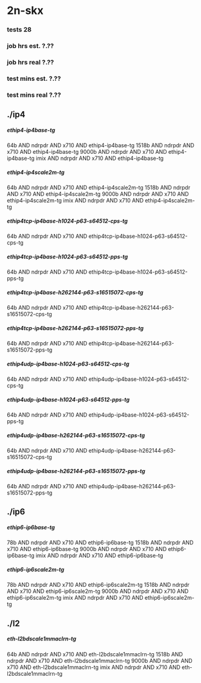 # 2n-skx
### tests 28
### job hrs est. ?.??
### job hrs real ?.??
### test mins est. ?.??
### test mins real ?.??
## ./ip4
##### ethip4-ip4base-tg
64b AND ndrpdr AND x710 AND ethip4-ip4base-tg
1518b AND ndrpdr AND x710 AND ethip4-ip4base-tg
9000b AND ndrpdr AND x710 AND ethip4-ip4base-tg
imix AND ndrpdr AND x710 AND ethip4-ip4base-tg
##### ethip4-ip4scale2m-tg
64b AND ndrpdr AND x710 AND ethip4-ip4scale2m-tg
1518b AND ndrpdr AND x710 AND ethip4-ip4scale2m-tg
9000b AND ndrpdr AND x710 AND ethip4-ip4scale2m-tg
imix AND ndrpdr AND x710 AND ethip4-ip4scale2m-tg
##### ethip4tcp-ip4base-h1024-p63-s64512-cps-tg
64b AND ndrpdr AND x710 AND ethip4tcp-ip4base-h1024-p63-s64512-cps-tg
##### ethip4tcp-ip4base-h1024-p63-s64512-pps-tg
64b AND ndrpdr AND x710 AND ethip4tcp-ip4base-h1024-p63-s64512-pps-tg
##### ethip4tcp-ip4base-h262144-p63-s16515072-cps-tg
64b AND ndrpdr AND x710 AND ethip4tcp-ip4base-h262144-p63-s16515072-cps-tg
##### ethip4tcp-ip4base-h262144-p63-s16515072-pps-tg
64b AND ndrpdr AND x710 AND ethip4tcp-ip4base-h262144-p63-s16515072-pps-tg
##### ethip4udp-ip4base-h1024-p63-s64512-cps-tg
64b AND ndrpdr AND x710 AND ethip4udp-ip4base-h1024-p63-s64512-cps-tg
##### ethip4udp-ip4base-h1024-p63-s64512-pps-tg
64b AND ndrpdr AND x710 AND ethip4udp-ip4base-h1024-p63-s64512-pps-tg
##### ethip4udp-ip4base-h262144-p63-s16515072-cps-tg
64b AND ndrpdr AND x710 AND ethip4udp-ip4base-h262144-p63-s16515072-cps-tg
##### ethip4udp-ip4base-h262144-p63-s16515072-pps-tg
64b AND ndrpdr AND x710 AND ethip4udp-ip4base-h262144-p63-s16515072-pps-tg
## ./ip6
##### ethip6-ip6base-tg
78b AND ndrpdr AND x710 AND ethip6-ip6base-tg
1518b AND ndrpdr AND x710 AND ethip6-ip6base-tg
9000b AND ndrpdr AND x710 AND ethip6-ip6base-tg
imix AND ndrpdr AND x710 AND ethip6-ip6base-tg
##### ethip6-ip6scale2m-tg
78b AND ndrpdr AND x710 AND ethip6-ip6scale2m-tg
1518b AND ndrpdr AND x710 AND ethip6-ip6scale2m-tg
9000b AND ndrpdr AND x710 AND ethip6-ip6scale2m-tg
imix AND ndrpdr AND x710 AND ethip6-ip6scale2m-tg
## ./l2
##### eth-l2bdscale1mmaclrn-tg
64b AND ndrpdr AND x710 AND eth-l2bdscale1mmaclrn-tg
1518b AND ndrpdr AND x710 AND eth-l2bdscale1mmaclrn-tg
9000b AND ndrpdr AND x710 AND eth-l2bdscale1mmaclrn-tg
imix AND ndrpdr AND x710 AND eth-l2bdscale1mmaclrn-tg

